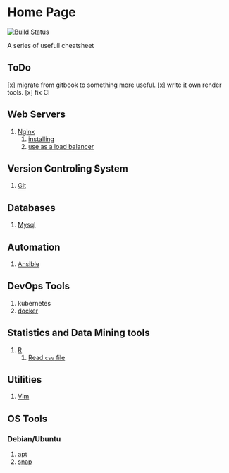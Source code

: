 # Home Page

[![Build Status](https://travis-ci.org/numb95/cheatsheet.svg?branch=master)](https://travis-ci.org/numb95/cheatsheet)

A series of usefull cheatsheet

## ToDo

\[x\] migrate from gitbook to something more useful. \[x\] write it own render tools. \[x\] fix CI

## Web Servers

1. [Nginx](nginx.md)
   1. [installing](nginx.md#install)
   2. [use as a load balancer](nginx.md#config-as-a-load-balancer)

## Version Controling System

1. [Git](git.md)

## Databases

1. [Mysql](mysql.md)

## Automation

1. [Ansible](ansible.md)

## DevOps Tools

1. kubernetes
2. [docker](https://github.com/numb95/cheatsheet/tree/8afcefef1a1afdca65593f1596f3b5bea898e920/docker.md)

## Statistics and Data Mining tools

1. [R](https://github.com/numb95/cheatsheet/tree/8afcefef1a1afdca65593f1596f3b5bea898e920/R.md)
   1. [Read `csv` file](https://github.com/numb95/cheatsheet/tree/8afcefef1a1afdca65593f1596f3b5bea898e920/R.md#Read-csv-file)

## Utilities

1. [Vim](https://github.com/numb95/cheatsheet/tree/8afcefef1a1afdca65593f1596f3b5bea898e920/vim.md)

## OS Tools

### Debian/Ubuntu

1. [apt](apt.md)
2. [snap](https://github.com/numb95/cheatsheet/tree/8afcefef1a1afdca65593f1596f3b5bea898e920/snap.md)

